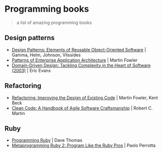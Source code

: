 # Programming books

> a list of amazing programming books

## Design patterns

* [Design Patterns: Elements of Reusable Object-Oriented Software](https://amzn.to/325epPM) | Gamma, Helm, Johnson, Vlissides
* [Patterns of Enterprise Application Architecture](https://amzn.to/2HrxQKU) | Martin Fowler
* [Domain-Driven Design: Tackling Complexity in the Heart of Software (2003)](https://amzn.to/2ZvFyOq) | Eric Evans

## Refactoring

* [Refactoring: Improving the Design of Existing Code](https://amzn.to/2KVr7ee) | Martin Fowler, Kent Beck
* [Clean Code: A Handbook of Agile Software Craftsmanship](https://amzn.to/3240HN7) | Robert C. Martin

## Ruby

* [Programming Ruby](https://amzn.to/325XQ6k) | Dave Thomas
* [Metaprogramming Ruby 2: Program Like the Ruby Pros](https://amzn.to/326Owzi) | Paolo Perrotta
